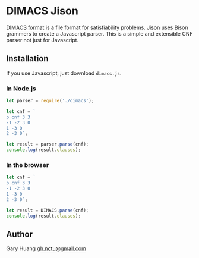 # DIMACS Jison

[DIMACS format](http://www.domagoj-babic.com/uploads/ResearchProjects/Spear/dimacs-cnf.pdf) is a file format for satisfiability problems. [Jison](https://github.com/zaach/jison) uses Bison grammers to create a Javascript parser. This is a simple and extensible CNF parser not just for Javascript.

## Installation

If you use Javascript, just download `dimacs.js`.

### In Node.js

```javascript
let parser = require('./dimacs');

let cnf = `
p cnf 3 3
-1 -2 3 0
1 -3 0
2 -3 0`;

let result = parser.parse(cnf);
console.log(result.clauses);
```

### In the browser

```javascript
let cnf = `
p cnf 3 3
-1 -2 3 0
1 -3 0
2 -3 0`;

let result = DIMACS.parse(cnf);
console.log(result.clauses);
```

## Author
Gary Huang <gh.nctu@gmail.com>